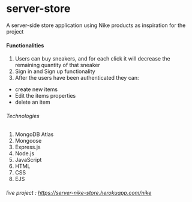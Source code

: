 # server-store
A server-side store application using Nike products as inspiration for the project 

#### Functionalities 

1. Users can buy sneakers, and for each click it will decrease the remaining quantity of that sneaker
2. Sign in and Sign up functionality 
3. After the users have been authenticated they can:

- create new items
- Edit the items properties
- delete an item

###### Technologies 

1. MongoDB Atlas
2. Mongoose
3. Express.js
4. Node.js
5. JavaScript
6. HTML
7. CSS
8. EJS

###### live project : https://server-nike-store.herokuapp.com/nike
